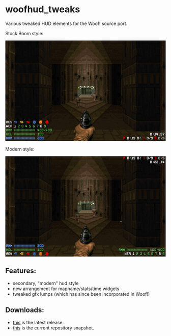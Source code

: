 # woofhud_tweaks

Various tweaked HUD elements for the Woof! source port.


Stock Boom style:

![README](https://raw.githubusercontent.com/liPillON/woofhud_tweaks/main/README.png)


Modern style:

![README](https://raw.githubusercontent.com/liPillON/woofhud_tweaks/main/MODERN.png)


## Features:
- secondary, "modern" hud style
- new arrangement for mapname/stats/time widgets
- tweaked gfx lumps (which has since been incorporated in Woof!)


## Downloads:
- [this](https://github.com/liPillON/woofhud_tweaks/releases/latest) is the latest release.
- [this](https://github.com/liPillON/woofhud_tweaks/archive/refs/heads/main.zip) is the current repository snapshot.



